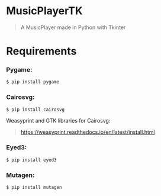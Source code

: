 # MusicPlayerTK
> A MusicPlayer made in Python with Tkinter

# Requirements
### Pygame:
```bash
$ pip install pygame
```

### Cairosvg:
```bash
$ pip install cairosvg
```

Weasyprint and GTK libraries for Cairosvg:
> https://weasyprint.readthedocs.io/en/latest/install.html

### Eyed3:
```bash
$ pip install eyed3
```

### Mutagen:
```bash
$ pip install mutagen
```
